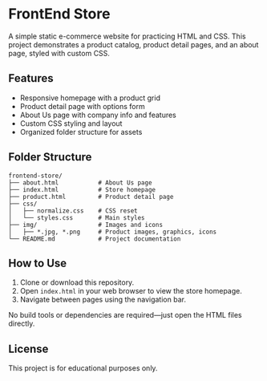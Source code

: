 # FrontEnd Store

A simple static e-commerce website for practicing HTML and CSS. This project demonstrates a product catalog, product detail pages, and an about page, styled with custom CSS.

## Features

- Responsive homepage with a product grid
- Product detail page with options form
- About Us page with company info and features
- Custom CSS styling and layout
- Organized folder structure for assets

## Folder Structure

```text
frontend-store/
├── about.html           # About Us page
├── index.html           # Store homepage
├── product.html         # Product detail page
├── css/
│   ├── normalize.css    # CSS reset
│   └── styles.css       # Main styles
├── img/                 # Images and icons
│   ├── *.jpg, *.png     # Product images, graphics, icons
└── README.md            # Project documentation
```

## How to Use

1. Clone or download this repository.
2. Open `index.html` in your web browser to view the store homepage.
3. Navigate between pages using the navigation bar.

No build tools or dependencies are required—just open the HTML files directly.

## License

This project is for educational purposes only.
